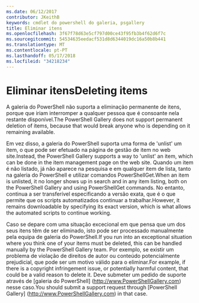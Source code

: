 ```yaml
---
ms.date: 06/12/2017
contributor: JKeithB
keywords: cmdlet do powershell do galeria, psgallery
title: Eliminar itens
ms.openlocfilehash: 3f67f78d63e5cf797d00ce43f95fb3b4f62d6f7c
ms.sourcegitcommit: 54534635eedacf531d8d6344019dc16a50b8b441
ms.translationtype: MT
ms.contentlocale: pt-PT
ms.lasthandoff: 05/17/2018
ms.locfileid: "34218234"
---
```

# <a name="deleting-items"></a><span data-ttu-id="5e376-103">Eliminar itens</span><span class="sxs-lookup"><span data-stu-id="5e376-103">Deleting items</span></span>

<span data-ttu-id="5e376-104">A galeria do PowerShell não suporta a eliminação permanente de itens, porque que iriam interromper a qualquer pessoa que é consoante nela restante disponível.</span><span class="sxs-lookup"><span data-stu-id="5e376-104">The PowerShell Gallery does not support permanent deletion of items, because that would break anyone who is depending on it remaining available.</span></span>

<span data-ttu-id="5e376-105">Em vez disso, a galeria do PowerShell suporta uma forma de 'unlist' um item, o que pode ser efetuado na página de gestão de item no web site.</span><span class="sxs-lookup"><span data-stu-id="5e376-105">Instead, the PowerShell Gallery supports a way to 'unlist' an item, which can be done in the item management page on the web site.</span></span>
<span data-ttu-id="5e376-106">Quando um item é não listado, já não aparece na pesquisa e em qualquer item de lista, tanto na galeria do PowerShell e utilizar comandos PowerShellGet.</span><span class="sxs-lookup"><span data-stu-id="5e376-106">When an item is unlisted, it no longer shows up in search and in any item listing, both on the PowerShell Gallery and using PowerShellGet commands.</span></span>
<span data-ttu-id="5e376-107">No entanto, continua a ser transferível especificando a versão exata, que é o que permite que os scripts automatizados continuar a trabalhar.</span><span class="sxs-lookup"><span data-stu-id="5e376-107">However, it remains downloadable by specifying its exact version, which is what allows the automated scripts to continue working.</span></span>

<span data-ttu-id="5e376-108">Caso se depare com uma situação excecional em que pensa que um dos seus itens têm de ser eliminado, isto pode ser processado manualmente pela equipa de galeria do PowerShell.</span><span class="sxs-lookup"><span data-stu-id="5e376-108">If you run into an exceptional situation where you think one of your items must be deleted, this can be handled manually by the PowerShell Gallery team.</span></span>
<span data-ttu-id="5e376-109">Por exemplo, se existir um problema de violação de direitos de autor ou conteúdo potencialmente prejudicial, que pode ser um motivo válido para o eliminar.</span><span class="sxs-lookup"><span data-stu-id="5e376-109">For example, if there is a copyright infringement issue, or potentially harmful content, that could be a valid reason to delete it.</span></span>
<span data-ttu-id="5e376-110">Deve submeter um pedido de suporte através de [galeria do PowerShell] (http://www.PowerShellGallery.com) nesse caso.</span><span class="sxs-lookup"><span data-stu-id="5e376-110">You should submit a support request through [PowerShell Gallery] (http://www.PowerShellGallery.com) in that case.</span></span>